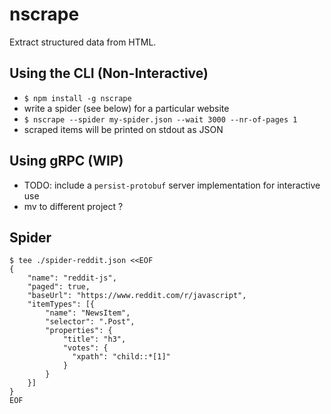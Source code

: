 # nscrape

Extract structured data from HTML.

## Using the CLI (Non-Interactive)
- `$ npm install -g nscrape`
- write a spider (see below) for a particular website
- `$ nscrape --spider my-spider.json --wait 3000 --nr-of-pages 1`
- scraped items will be printed on stdout as JSON

## Using gRPC (WIP)
- TODO: include a `persist-protobuf` server implementation for interactive use
- mv to different project ?

## Spider
```
$ tee ./spider-reddit.json <<EOF
{
    "name": "reddit-js",
    "paged": true,
    "baseUrl": "https://www.reddit.com/r/javascript",
    "itemTypes": [{
        "name": "NewsItem",
        "selector": ".Post",
        "properties": {
            "title": "h3",
            "votes": {
              "xpath": "child::*[1]"
            }
        }
    }]
}
EOF
```